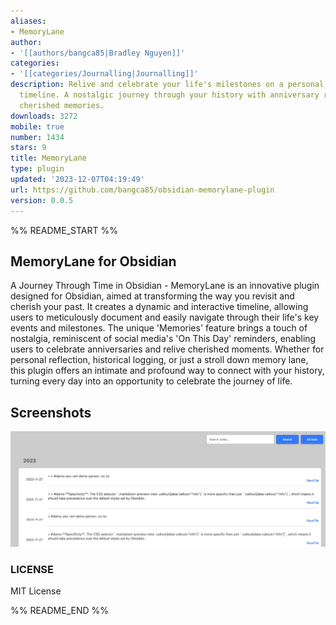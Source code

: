 ```yaml
---
aliases:
- MemoryLane
author:
- '[[authors/bangca85|Bradley Nguyen]]'
categories:
- '[[categories/Journalling|Journalling]]'
description: Relive and celebrate your life's milestones on a personal, interactive
  timeline. A nostalgic journey through your history with anniversary reminders and
  cherished memories.
downloads: 3272
mobile: true
number: 1434
stars: 9
title: MemoryLane
type: plugin
updated: '2023-12-07T04:19:49'
url: https://github.com/bangca85/obsidian-memorylane-plugin
version: 0.0.5
---
```


%% README_START %%

## MemoryLane for Obsidian

 A Journey Through Time in Obsidian - MemoryLane is an innovative plugin designed for Obsidian, aimed at transforming the way you revisit and cherish your past. It creates a dynamic and interactive timeline, allowing users to meticulously document and easily navigate through their life's key events and milestones. The unique 'Memories' feature brings a touch of nostalgia, reminiscent of social media's 'On This Day' reminders, enabling users to celebrate anniversaries and relive cherished moments. Whether for personal reflection, historical logging, or just a stroll down memory lane, this plugin offers an intimate and profound way to connect with your history, turning every day into an opportunity to celebrate the journey of life.

## Screenshots

![image](https://raw.githubusercontent.com/bangca85/obsidian-memorylane-plugin/main/image/README/1701900079669.png)

### LICENSE

 MIT License


%% README_END %%